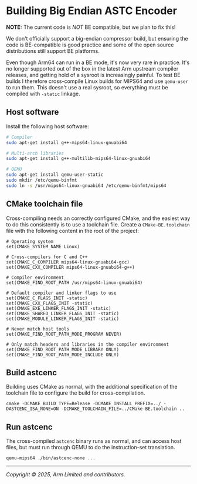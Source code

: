 # Building Big Endian ASTC Encoder

**NOTE:** The current code is _NOT_ BE compatible, but we plan to fix this!

We don't officially support a big-endian compressor build, but ensuring the
code is BE-compatible is good practice and some of the open source
distributions still support BE platforms.

Even though Arm64 can run in a BE mode, it's now very rare in practice. It's no
longer supported out of the box in the latest Arm upstream compiler releases,
and getting hold of a sysroot is increasingly painful. To test BE builds I
therefore cross-compile Linux builds for MIPS64 and use `qemu-user` to run
them. This doesn't use a real sysroot, so everything must be compiled with
`-static` linkage.

## Host software

Install the following host software:

```bash
# Compiler
sudo apt-get install g++-mips64-linux-gnuabi64

# Multi-arch libraries
sudo apt-get install g++-multilib-mips64-linux-gnuabi64

# QEMU
sudo apt-get install qemu-user-static
sudo mkdir /etc/qemu-binfmt
sudo ln -s /usr/mips64-linux-gnuabi64 /etc/qemu-binfmt/mips64
```

## CMake toolchain file

Cross-compiling needs an correctly configured CMake, and the easiest way to
do this consistently is to use a toolchain file. Create a `CMake-BE.toolchain`
file with the following content in the root of the project:

```
# Operating system
set(CMAKE_SYSTEM_NAME Linux)

# Cross-compilers for C and C++
set(CMAKE_C_COMPILER mips64-linux-gnuabi64-gcc)
set(CMAKE_CXX_COMPILER mips64-linux-gnuabi64-g++)

# Compiler environment
set(CMAKE_FIND_ROOT_PATH /usr/mips64-linux-gnuabi64)

# Default compiler and linker flags to use
set(CMAKE_C_FLAGS_INIT -static)
set(CMAKE_CXX_FLAGS_INIT -static)
set(CMAKE_EXE_LINKER_FLAGS_INIT -static)
set(CMAKE_SHARED_LINKER_FLAGS_INIT -static)
set(CMAKE_MODULE_LINKER_FLAGS_INIT -static)

# Never match host tools
set(CMAKE_FIND_ROOT_PATH_MODE_PROGRAM NEVER)

# Only match headers and libraries in the compiler environment
set(CMAKE_FIND_ROOT_PATH_MODE_LIBRARY ONLY)
set(CMAKE_FIND_ROOT_PATH_MODE_INCLUDE ONLY)
```

## Build astcenc

Building uses CMake as normal, with the additional specification of the
toolchain file to configure the build for cross-compilation.

```
cmake -DCMAKE_BUILD_TYPE=Release -DCMAKE_INSTALL_PREFIX=../ -DASTCENC_ISA_NONE=ON -DCMAKE_TOOLCHAIN_FILE=../CMake-BE.toolchain ..
```

## Run astcenc

The cross-compiled `astcenc` binary runs as normal, and can access host files, but must run through QEMU to do the instruction-set translation.

```
qemu-mips64 ./bin/astcenc-none ...
```

- - -

_Copyright © 2025, Arm Limited and contributors._
